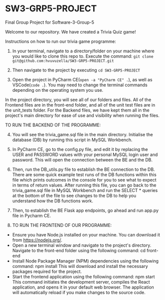 # SW3-GRP5-PROJECT

Final Group Project for Software-3-Group-5

Welcome to our repository. We have created a Trivia Quiz game!

Instructions on how to run our trivia game programme:

1. In your terminal, navigate to a directory/folder on your machine where you would like to clone this repo to. Execute the command: `git clone git@github.com:hvuvuzella/SW3-GRP5-PROJECT.git`

2. Then navigate to the project by executing `cd SW3-GRP5-PROJECT`

3. Open the project in PyCharm CE(`open -a "PyCharm CE" .`), as well as VSCode(`code .`). You may need to change the terminal commands depending on the operating system you use.

In the project directory, you will see all of our folders and files. All of the Frontend files are in the front-end folder, and all of the unit test files are in the unit_tests folder. For the Backend files, we have kept them all in the project's main directory for ease of use and visibility when running the files.

TO RUN THE BACKEND OF THE PROGRAMME:

4. You will see the trivia_game.sql file in the main directory. Initialise the database (DB) by running this script in MySQL Workbench.

5. In PyCharm CE, go to the config.py file, and edit it by replacing the USER and PASSWORD values with your personal MySQL login user and password. This will open the connection between the BE and the DB.

6. Then, run the DB_utils.py file to establish the BE connection to the DB. There are some quick example test runs of the DB functions within this file which prints outcomes in the console for you to see what to expect in terms of return values. After running this file, you can go back to the trivia_game.sql file in MySQL Workbench and run the SELECT \* queries at the bottom of the file to see changes to the DB to help you understand how the DB functions work.

7. Then, to establish the BE Flask app endpoints, go ahead and run app.py file in Pycharm CE.

8. TO RUN THE FRONTEND OF OUR PROGRAMME:

- Ensure you have Node.js installed on your machine. You can download it from https://nodejs.org/.
- Open a new terminal window and navigate to the project's directory. Navigate to the front-end folder using the following command:
  cd front-end
- Install Node Package Manager (NPM) dependencies using the following command:
  npm install
  This will download and install the necessary packages required for the project.
- Start the frontend application using the following command:
  npm start
  This command initiates the development server, compiles the React application, and opens it in your default web browser. The application will automatically reload if you make changes to the source code.
